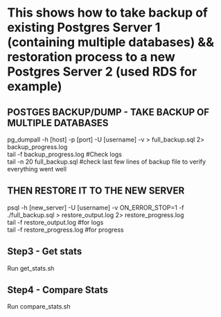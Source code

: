 # This shows how to take backup of existing Postgres Server 1 (containing multiple databases) && restoration process to a new Postgres Server 2 (used RDS for example)  


## POSTGES BACKUP/DUMP - TAKE BACKUP OF MULTIPLE DATABASES  
pg_dumpall -h [host] -p [port] -U [username] -v > full_backup.sql 2> backup_progress.log  
tail -f backup_progress.log #Check logs  
tail -n 20 full_backup.sql  #check last few lines of backup file to verify everything went well  


## THEN RESTORE IT TO THE NEW SERVER  
psql -h [new_server] -U [username] -v ON_ERROR_STOP=1 -f ./full_backup.sql > restore_output.log 2> restore_progress.log  
tail -f restore_output.log #for logs  
tail -f restore_progress.log #for progress  

## Step3 - Get stats
Run get_stats.sh  

## Step4 - Compare Stats
Run compare_stats.sh
